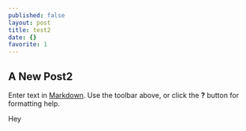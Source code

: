 ```yaml
---
published: false
layout: post
title: test2
date: {}
favorite: 1
---
```



## A New Post2

Enter text in [Markdown](http://daringfireball.net/projects/markdown/). Use the toolbar above, or click the **?** button for formatting help.


Hey
